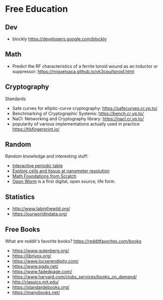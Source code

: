 # Free Education

## Dev

- blockly <https://developers.google.com/blockly>

## Math

- Predict the RF characteristics of a ferrite toroid wound as an inductor or suppressor: <https://miguelvaca.github.io/vk3cpu/toroid.html>

## Cryptography

Standards

- Safe curves for elliptic-curve cryptography: <https://safecurves.cr.yp.to/>
- Benchmarking of Cryptographic Systems: <https://bench.cr.yp.to/>
- NaCl: Networking and Cryptography library: <https://nacl.cr.yp.to/>
- popularity of various implementations actually used in practice <https://tlsfingerprint.io/>

## Random

Random knowledge and interesting stuff:

- [Interactive periodic table](https://ptable.com)
- [Explore cells and tissue at nanometer resolution](https://openorganelle.janelia.org/)
- [Math Foundations from Scratch](https://learnaifromscratch.github.io/math.html)
- [Open Worm](https://github.com/openworm/OpenWorm) is a first digital, open source, life form.

## Statistics

- <http://www.labinthewild.org/>
- <https://ourworldindata.org/>

## Free Books

What are reddit's favorite books? <https://redditfavorites.com/books>

- <https://www.gutenberg.org/>
- <https://librivox.org/>
- <https://www.locserendipity.com/>
- <https://www.pgdp.net/>
- <https://www.fadedpage.com/>
- <https://www.harvard.com/clubs_services/books_on_demand/>
- <http://classics.mit.edu/>
- <https://standardebooks.org/>
- <https://manybooks.net/>
